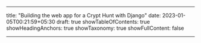 ---

title: "Building the web app for a Crypt Hunt with Django"
date: 2023-01-05T00:21:59+05:30
draft: true
showTableOfContents: true
showHeadingAnchors: true
showTaxonomy: true
showFullContent: false

---